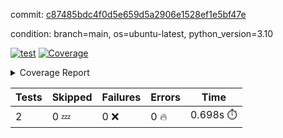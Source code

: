 commit: [c87485bdc4f0d5e659d5a2906e1528ef1e5bf47e](https://github.com/rcmdnk/python-template/tree/c87485bdc4f0d5e659d5a2906e1528ef1e5bf47e)

condition: branch=main, os=ubuntu-latest, python_version=3.10

[![test](https://github.com/rcmdnk/python-template/actions/workflows/test.yml/badge.svg)](https://github.com/rcmdnk/python-template/actions/runs/12457047208)
<a href="https://github.com/rcmdnk/python-template/blob/c87485bdc4f0d5e659d5a2906e1528ef1e5bf47e/README.md"><img alt="Coverage" src="https://img.shields.io/badge/Coverage-100%25-brightgreen.svg" /></a><details><summary>Coverage Report </summary><table><tr><th>File</th><th>Stmts</th><th>Miss</th><th>Cover</th></tr><tbody><tr><td><b>TOTAL</b></td><td><b>4</b></td><td><b>0</b></td><td><b>100%</b></td></tr></tbody></table></details>

| Tests | Skipped | Failures | Errors | Time |
| ----- | ------- | -------- | -------- | ------------------ |
| 2 | 0 :zzz: | 0 :x: | 0 :fire: | 0.698s :stopwatch: |

